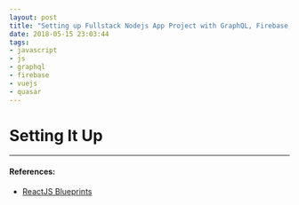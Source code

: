 ```yaml
---
layout: post
title: "Setting up Fullstack Nodejs App Project with GraphQL, Firebase, and Quasar Framework"
date: 2018-05-15 23:03:44
tags:
- javascript
- js
- graphql
- firebase
- vuejs
- quasar
---
```


# Setting It Up

  
-----

#### References:

- [ReactJS Blueprints](https://www.packtpub.com/web-development/reactjs-blueprints)
